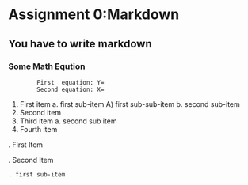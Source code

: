 # Assignment 0:Markdown
## You have to write markdown
### Some Math Eqution
			First  equation: Y=
			Second equation: X=



1. First item a. first sub-item A) first sub-sub-item b. second sub-item
2. Second item
3. Third item a. second sub item
4. Fourth item

. First Item

. Second Item	

	. first sub-item


		



